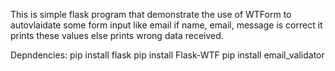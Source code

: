This is simple flask program that demonstrate the use of WTForm to autovlaidate some form input like email
if name, email, message is correct it prints these values else prints wrong data received.

Depndencies:
pip install flask
pip install Flask-WTF
pip install email_validator

